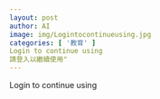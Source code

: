 ```yaml
---
layout: post
author: AI
image: img/Logintocontinueusing.jpg
categories: [ '教育' ]
Login to continue using
請登入以繼續使用"
---
```

Login to continue using